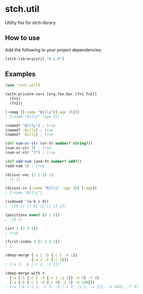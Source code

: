 # stch.util

Utility fns for stch-library.

## How to use

Add the following to your project dependencies:

```Clojure
[stch-library/util "0.1.0"]
```

## Examples

```Clojure
(use 'stch.util)

(with-private-vars [org.foo.bar [fn1 fn2]]
  (fn1)
  (fn2))

(->map [[:name "Billy"][:age 35]])
; {:name "Billy" :age 35}

(named? "Billy") ; true
(named? :Billy) ; true
(named? 'Billy) ; true

(def num-or-str (or-fn number? string?))
(num-or-str 3) ; true
(num-or-str "3") ; true

(def odd-num (and-fn number? odd?))
(odd-num 3) ; true

(dissoc-vec [1 2 3] 1)
; [1 3]

(dissoc-in {:name "Billy" :age 35} [:age])
; {:name "Billy"}

(indexed '(a b c d))
; '([0 a] [1 b] [2 c] [3 d])

(positions even? [0 1 2])
; '(0 2)

(in? 3 [2 3 4])
; true

(first-index 3 [2 3 4 3])
; 1

(deep-merge {:a 1 :b {:c 1 :d 1}}
            {:a 2 :b {:c 2}})
; {:a 2, :b {:c 2, :d 1}}

(deep-merge-with +
  {:a {:b {:c 1 :d {:x 1 :y 2}} :e 3} :f 4}
  {:a {:b {:c 2 :d {:z 9} :z 3} :e 100}})
; {:a {:b {:z 3, :c 3, :d {:z 9, :y 2, :x 1}}, :e 103}, :f 4}
```















